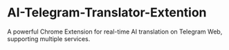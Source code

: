 # AI-Telegram-Translator-Extention
A powerful Chrome Extension for real-time AI translation on Telegram Web, supporting multiple services.
